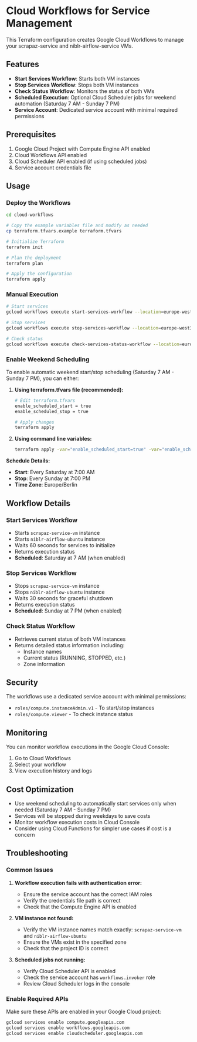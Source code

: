 # Cloud Workflows for Service Management

This Terraform configuration creates Google Cloud Workflows to manage your scrapaz-service and niblr-airflow-service VMs.

## Features

- **Start Services Workflow**: Starts both VM instances
- **Stop Services Workflow**: Stops both VM instances  
- **Check Status Workflow**: Monitors the status of both VMs
- **Scheduled Execution**: Optional Cloud Scheduler jobs for weekend automation (Saturday 7 AM - Sunday 7 PM)
- **Service Account**: Dedicated service account with minimal required permissions

## Prerequisites

1. Google Cloud Project with Compute Engine API enabled
2. Cloud Workflows API enabled
3. Cloud Scheduler API enabled (if using scheduled jobs)
4. Service account credentials file

## Usage

### Deploy the Workflows

```bash
cd cloud-workflows

# Copy the example variables file and modify as needed
cp terraform.tfvars.example terraform.tfvars

# Initialize Terraform
terraform init

# Plan the deployment
terraform plan

# Apply the configuration
terraform apply
```

### Manual Execution

```bash
# Start services
gcloud workflows execute start-services-workflow --location=europe-west3

# Stop services
gcloud workflows execute stop-services-workflow --location=europe-west3

# Check status
gcloud workflows execute check-services-status-workflow --location=europe-west3
```

### Enable Weekend Scheduling

To enable automatic weekend start/stop scheduling (Saturday 7 AM - Sunday 7 PM), you can either:

1. **Using terraform.tfvars file (recommended):**
   ```bash
   # Edit terraform.tfvars
   enable_scheduled_start = true
   enable_scheduled_stop = true
   
   # Apply changes
   terraform apply
   ```

2. **Using command line variables:**
   ```bash
   terraform apply -var="enable_scheduled_start=true" -var="enable_scheduled_stop=true"
   ```

**Schedule Details:**
- **Start**: Every Saturday at 7:00 AM
- **Stop**: Every Sunday at 7:00 PM
- **Time Zone**: Europe/Berlin

## Workflow Details

### Start Services Workflow
- Starts `scrapaz-service-vm` instance
- Starts `niblr-airflow-ubuntu` instance
- Waits 60 seconds for services to initialize
- Returns execution status
- **Scheduled**: Saturday at 7 AM (when enabled)

### Stop Services Workflow
- Stops `scrapaz-service-vm` instance
- Stops `niblr-airflow-ubuntu` instance
- Waits 30 seconds for graceful shutdown
- Returns execution status
- **Scheduled**: Sunday at 7 PM (when enabled)

### Check Status Workflow
- Retrieves current status of both VM instances
- Returns detailed status information including:
  - Instance names
  - Current status (RUNNING, STOPPED, etc.)
  - Zone information

## Security

The workflows use a dedicated service account with minimal permissions:
- `roles/compute.instanceAdmin.v1` - To start/stop instances
- `roles/compute.viewer` - To check instance status

## Monitoring

You can monitor workflow executions in the Google Cloud Console:
1. Go to Cloud Workflows
2. Select your workflow
3. View execution history and logs

## Cost Optimization

- Use weekend scheduling to automatically start services only when needed (Saturday 7 AM - Sunday 7 PM)
- Services will be stopped during weekdays to save costs
- Monitor workflow execution costs in Cloud Console
- Consider using Cloud Functions for simpler use cases if cost is a concern

## Troubleshooting

### Common Issues

1. **Workflow execution fails with authentication error:**
   - Ensure the service account has the correct IAM roles
   - Verify the credentials file path is correct
   - Check that the Compute Engine API is enabled

2. **VM instance not found:**
   - Verify the VM instance names match exactly: `scrapaz-service-vm` and `niblr-airflow-ubuntu`
   - Ensure the VMs exist in the specified zone
   - Check that the project ID is correct

3. **Scheduled jobs not running:**
   - Verify Cloud Scheduler API is enabled
   - Check the service account has `workflows.invoker` role
   - Review Cloud Scheduler logs in the console

### Enable Required APIs

Make sure these APIs are enabled in your Google Cloud project:

```bash
gcloud services enable compute.googleapis.com
gcloud services enable workflows.googleapis.com
gcloud services enable cloudscheduler.googleapis.com
``` 